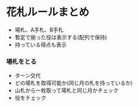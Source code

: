 # 花札ルールまとめ  
  + 場札、A手札、B手札  
  + 暫定で揃った役は表示する(配列で保持)  
  + 持っている得点も表示  
  
### 場札をとる  
  + ターン交代  
  + どの場札を取得可能か(同じ月の札を持っているか)  
  + 山札から一枚取って場札と同じ月かチェック  
  + 役をチェック  
